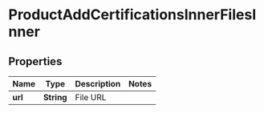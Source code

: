 

# ProductAddCertificationsInnerFilesInner


## Properties

Name | Type | Description | Notes
------------ | ------------- | ------------- | -------------
**url** | **String** | File URL | 



